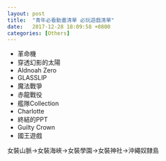 ```yaml
---
layout: post
title:  "青年必看動畫清單 必玩遊戲清單"
date:   2017-12-28 18:09:58 +0800
categories: [Others]
---
```


* 革命機
* 穿透幻影的太陽
* Aldnoah Zero
* GLASSLIP
* 魔法戰爭
* 赤龍戰役
* 艦隊Collection
* Charlotte
* 終結的PPT
* Guilty Crown
* 國王遊戲


女裝山脈->女裝海峽->女裝學園->女裝神社->沖繩奴隸島